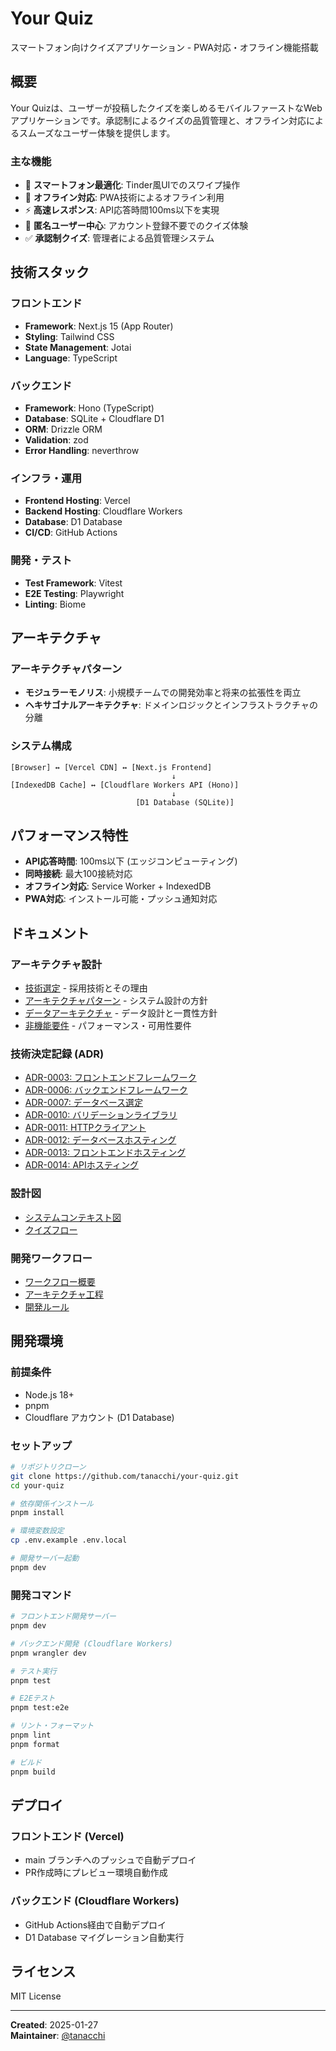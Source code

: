 # Your Quiz

スマートフォン向けクイズアプリケーション - PWA対応・オフライン機能搭載

## 概要

Your Quizは、ユーザーが投稿したクイズを楽しめるモバイルファーストなWebアプリケーションです。承認制によるクイズの品質管理と、オフライン対応によるスムーズなユーザー体験を提供します。

### 主な機能

- 📱 **スマートフォン最適化**: Tinder風UIでのスワイプ操作
- 🔄 **オフライン対応**: PWA技術によるオフライン利用
- ⚡ **高速レスポンス**: API応答時間100ms以下を実現
- 👥 **匿名ユーザー中心**: アカウント登録不要でのクイズ体験
- ✅ **承認制クイズ**: 管理者による品質管理システム

## 技術スタック

### フロントエンド

- **Framework**: Next.js 15 (App Router)
- **Styling**: Tailwind CSS
- **State Management**: Jotai
- **Language**: TypeScript

### バックエンド

- **Framework**: Hono (TypeScript)
- **Database**: SQLite + Cloudflare D1
- **ORM**: Drizzle ORM
- **Validation**: zod
- **Error Handling**: neverthrow

### インフラ・運用

- **Frontend Hosting**: Vercel
- **Backend Hosting**: Cloudflare Workers
- **Database**: D1 Database
- **CI/CD**: GitHub Actions

### 開発・テスト

- **Test Framework**: Vitest
- **E2E Testing**: Playwright
- **Linting**: Biome

## アーキテクチャ

### アーキテクチャパターン

- **モジュラーモノリス**: 小規模チームでの開発効率と将来の拡張性を両立
- **ヘキサゴナルアーキテクチャ**: ドメインロジックとインフラストラクチャの分離

### システム構成

```text
[Browser] ↔ [Vercel CDN] ↔ [Next.js Frontend]
                                    ↓
[IndexedDB Cache] ↔ [Cloudflare Workers API (Hono)]
                                    ↓
                            [D1 Database (SQLite)]
```

## パフォーマンス特性

- **API応答時間**: 100ms以下 (エッジコンピューティング)
- **同時接続**: 最大100接続対応
- **オフライン対応**: Service Worker + IndexedDB
- **PWA対応**: インストール可能・プッシュ通知対応

## ドキュメント

### アーキテクチャ設計

- [技術選定](docs/project/architecture/tech-selection.md) - 採用技術とその理由
- [アーキテクチャパターン](docs/project/architecture/adr/0001-architecture-pattern.md) - システム設計の方針
- [データアーキテクチャ](docs/project/architecture/data-architecture.md) - データ設計と一貫性方針
- [非機能要件](docs/project/architecture/non-functional-requirements.md) - パフォーマンス・可用性要件

### 技術決定記録 (ADR)

- [ADR-0003: フロントエンドフレームワーク](docs/project/architecture/adr/0003-frontend-framework.md)
- [ADR-0006: バックエンドフレームワーク](docs/project/architecture/adr/0006-backend-framework.md)
- [ADR-0007: データベース選定](docs/project/architecture/adr/0007-database.md)
- [ADR-0010: バリデーションライブラリ](docs/project/architecture/adr/0010-validation-library.md)
- [ADR-0011: HTTPクライアント](docs/project/architecture/adr/0011-http-client.md)
- [ADR-0012: データベースホスティング](docs/project/architecture/adr/0012-database-hosting.md)
- [ADR-0013: フロントエンドホスティング](docs/project/architecture/adr/0013-frontend-hosting.md)
- [ADR-0014: APIホスティング](docs/project/architecture/adr/0014-api-hosting.md)

### 設計図

- [システムコンテキスト図](docs/project/architecture/diagrams/system-context.md)
- [クイズフロー](docs/project/architecture/diagrams/quiz-flow.md)

### 開発ワークフロー

- [ワークフロー概要](docs/instructions/shared/workflow/README.md)
- [アーキテクチャ工程](docs/instructions/shared/workflow/architecture.md)
- [開発ルール](docs/instructions/shared/README.md)

## 開発環境

### 前提条件

- Node.js 18+
- pnpm
- Cloudflare アカウント (D1 Database)

### セットアップ

```bash
# リポジトリクローン
git clone https://github.com/tanacchi/your-quiz.git
cd your-quiz

# 依存関係インストール
pnpm install

# 環境変数設定
cp .env.example .env.local

# 開発サーバー起動
pnpm dev
```

### 開発コマンド

```bash
# フロントエンド開発サーバー
pnpm dev

# バックエンド開発 (Cloudflare Workers)
pnpm wrangler dev

# テスト実行
pnpm test

# E2Eテスト
pnpm test:e2e

# リント・フォーマット
pnpm lint
pnpm format

# ビルド
pnpm build
```

## デプロイ

### フロントエンド (Vercel)

- main ブランチへのプッシュで自動デプロイ
- PR作成時にプレビュー環境自動作成

### バックエンド (Cloudflare Workers)

- GitHub Actions経由で自動デプロイ
- D1 Database マイグレーション自動実行

## ライセンス

MIT License

---

**Created**: 2025-01-27  
**Maintainer**: [@tanacchi](https://github.com/tanacchi)
